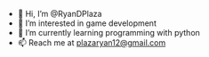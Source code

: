 - 👋 Hi, I’m @RyanDPlaza
- 👀 I’m interested in game development 
- 🌱 I’m currently learning programming with python
- 📫 Reach me at plazaryan12@gmail.com

<!---
RyanDPlaza/RyanDPlaza is a ✨ special ✨ repository because its `README.md` (this file) appears on your GitHub profile.
You can click the Preview link to take a look at your changes.
--->
